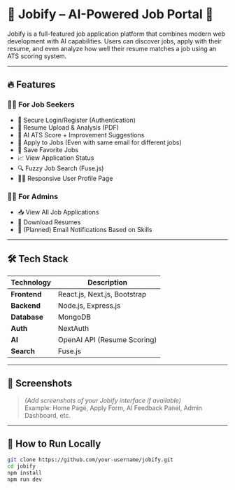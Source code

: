 # 💼 Jobify – AI-Powered Job Portal 🚀

Jobify is a full-featured job application platform that combines modern web development with AI capabilities. Users can discover jobs, apply with their resume, and even analyze how well their resume matches a job using an ATS scoring system.

---

## 🔥 Features

### 🧑‍💼 For Job Seekers
- 🔐 Secure Login/Register (Authentication)
- 📄 Resume Upload & Analysis (PDF)
- 🤖 AI ATS Score + Improvement Suggestions
- 📝 Apply to Jobs (Even with same email for different jobs)
- 📌 Save Favorite Jobs
- 📈 View Application Status
- 🔍 Fuzzy Job Search (Fuse.js)
- 🧑‍💻 Responsive User Profile Page

### 👨‍💼 For Admins
- 📥 View All Job Applications
- 📎 Download Resumes
- 📨 (Planned) Email Notifications Based on Skills

---

## 🛠️ Tech Stack

| Technology     | Description                 |
|----------------|-----------------------------|
| **Frontend**   | React.js, Next.js, Bootstrap |
| **Backend**    | Node.js, Express.js          |
| **Database**   | MongoDB                      |
| **Auth**       | NextAuth                     |
| **AI**         | OpenAI API (Resume Scoring)  |
| **Search**     | Fuse.js                      |

---

## 📸 Screenshots
> *(Add screenshots of your Jobify interface if available)*  
Example: Home Page, Apply Form, AI Feedback Panel, Admin Dashboard, etc.

---

## 🚀 How to Run Locally

```bash
git clone https://github.com/your-username/jobify.git
cd jobify
npm install
npm run dev

